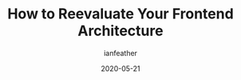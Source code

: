 ---
author: ianfeather
date: 2020-05-21
publisher: incrementmag
tags:
  - architecture
target_url: https://increment.com/frontend/how-to-reevaluate-your-frontend-architecture/
title: How to Reevaluate Your Frontend Architecture
---